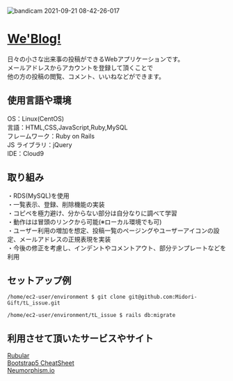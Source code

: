 ![bandicam 2021-09-21 08-42-26-017](https://user-images.githubusercontent.com/81542430/134090853-c4f02631-265e-4f12-838a-12370194b391.jpg)  

# [We'Blog!](http://52.194.254.79/)  
日々の小さな出来事の投稿ができるWebアプリケーションです。  
メールアドレスからアカウントを登録して頂くことで  
他の方の投稿の閲覧、コメント、いいねなどができます。

##  使用言語や環境
OS：Linux(CentOS)  
言語：HTML,CSS,JavaScript,Ruby,MySQL  
フレームワーク：Ruby on Rails  
JS ライブラリ：jQuery  
IDE：Cloud9  

## 取り組み
・RDS(MySQL)を使用  
・一覧表示、登録、削除機能の実装  
・コピペを極力避け、分からない部分は自分なりに調べて学習  
・動作はは冒頭のリンクから可能(※ローカル環境でも可)  
・ユーザー利用の増加を想定、投稿一覧のページングやユーザーアイコンの設定、メールアドレスの正規表現を実装  
・今後の修正を考慮し、インデントやコメントアウト、部分テンプレートなどを利用

## セットアップ例
```
/home/ec2-user/environment $ git clone git@github.com:Midori-Gift/tL_issue.git  

/home/ec2-user/environment/tL_issue $ rails db:migrate  
```
## 

## 利用させて頂いたサービスやサイト
[Rubular](https://rubular.com/)  
[Bootstrap5 CheatSheet](https://bootstrap-cheatsheet.themeselection.com/index.html)  
[Neumorphism.io](https://neumorphism.io/#4482c5)  
